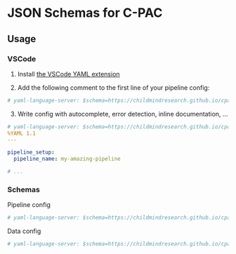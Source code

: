 # JSON Schemas for C-PAC

## Usage

### VSCode

1. Install [the VSCode YAML extension](https://marketplace.visualstudio.com/items?itemName=redhat.vscode-yaml) 

2. Add the following comment to the first line of your pipeline config:

```YAML
# yaml-language-server: $schema=https://childmindresearch.github.io/cpac-schemas/schemas/cpac.pipeline.1.8.6.dev.json
```

3. Write config with autocomplete, error detection, inline documentation, ...

```YAML
# yaml-language-server: $schema=https://childmindresearch.github.io/cpac-schemas/schemas/cpac.pipeline.1.8.6.dev.json
%YAML 1.1
---

pipeline_setup:
  pipeline_name: my-amazing-pipeline

# ...
```

### Schemas 

Pipeline config

```YAML
# yaml-language-server: $schema=https://childmindresearch.github.io/cpac-schemas/schemas/cpac.pipeline.1.8.6.dev.json
```

Data config

```YAML
# yaml-language-server: $schema=https://childmindresearch.github.io/cpac-schemas/schemas/cpac.data.1.8.6.dev.json
```